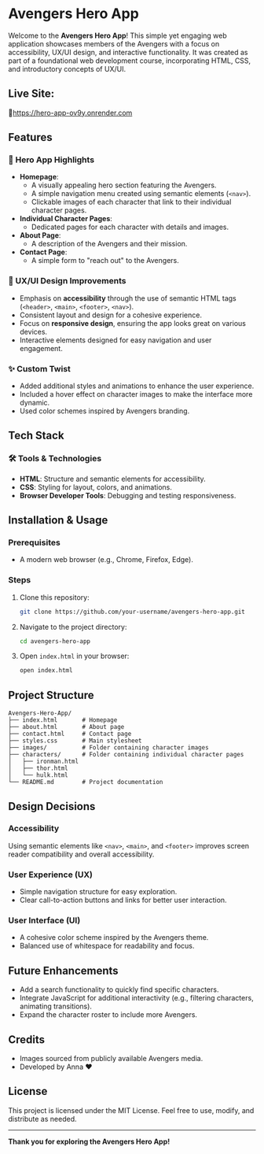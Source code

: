 # Avengers Hero App

Welcome to the **Avengers Hero App**! This simple yet engaging web application showcases members of the Avengers with a focus on accessibility, UX/UI design, and interactive functionality. It was created as part of a foundational web development course, incorporating HTML, CSS, and introductory concepts of UX/UI.

## Live Site:
🎉https://hero-app-ov9y.onrender.com

## Features

### 🌟 Hero App Highlights

- **Homepage**:
  - A visually appealing hero section featuring the Avengers.
  - A simple navigation menu created using semantic elements (`<nav>`).
  - Clickable images of each character that link to their individual character pages.
- **Individual Character Pages**:
  - Dedicated pages for each character with details and images.
- **About Page**:
  - A description of the Avengers and their mission.
- **Contact Page**:
  - A simple form to "reach out" to the Avengers.

### 🎨 UX/UI Design Improvements

- Emphasis on **accessibility** through the use of semantic HTML tags (`<header>`, `<main>`, `<footer>`, `<nav>`).
- Consistent layout and design for a cohesive experience.
- Focus on **responsive design**, ensuring the app looks great on various devices.
- Interactive elements designed for easy navigation and user engagement.

### ✨ Custom Twist

- Added additional styles and animations to enhance the user experience.
- Included a hover effect on character images to make the interface more dynamic.
- Used color schemes inspired by Avengers branding.

## Tech Stack

### 🛠️ Tools & Technologies

- **HTML**: Structure and semantic elements for accessibility.
- **CSS**: Styling for layout, colors, and animations.
- **Browser Developer Tools**: Debugging and testing responsiveness.

## Installation & Usage

### Prerequisites

- A modern web browser (e.g., Chrome, Firefox, Edge).

### Steps

1. Clone this repository:
   ```bash
   git clone https://github.com/your-username/avengers-hero-app.git
   ```
2. Navigate to the project directory:
   ```bash
   cd avengers-hero-app
   ```
3. Open `index.html` in your browser:
   ```bash
   open index.html
   ```

## Project Structure

```
Avengers-Hero-App/
├── index.html       # Homepage
├── about.html       # About page
├── contact.html     # Contact page
├── styles.css       # Main stylesheet
├── images/          # Folder containing character images
├── characters/      # Folder containing individual character pages
│   ├── ironman.html
│   ├── thor.html
│   └── hulk.html
└── README.md        # Project documentation
```

## Design Decisions

### Accessibility

Using semantic elements like `<nav>`, `<main>`, and `<footer>` improves screen reader compatibility and overall accessibility.

### User Experience (UX)

- Simple navigation structure for easy exploration.
- Clear call-to-action buttons and links for better user interaction.

### User Interface (UI)

- A cohesive color scheme inspired by the Avengers theme.
- Balanced use of whitespace for readability and focus.

## Future Enhancements

- Add a search functionality to quickly find specific characters.
- Integrate JavaScript for additional interactivity (e.g., filtering characters, animating transitions).
- Expand the character roster to include more Avengers.

## Credits

- Images sourced from publicly available Avengers media.
- Developed by Anna ❤ 


## License

This project is licensed under the MIT License. Feel free to use, modify, and distribute as needed.

---

**Thank you for exploring the Avengers Hero App!**
